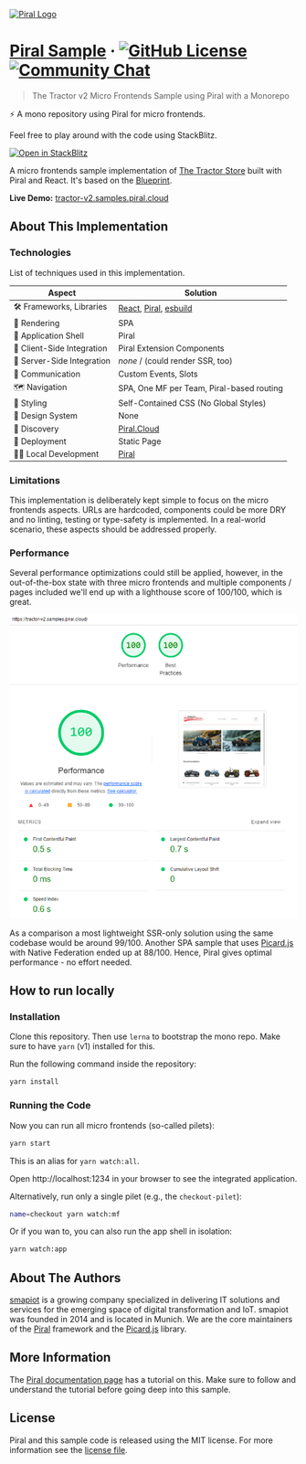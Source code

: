 [![Piral Logo](https://github.com/smapiot/piral/raw/develop/docs/assets/logo.png)](https://piral.io)

# [Piral Sample](https://piral.io) &middot; [![GitHub License](https://img.shields.io/badge/license-MIT-blue.svg)](https://github.com/smapiot/piral/blob/main/LICENSE) [![Community Chat](https://dcbadge.vercel.app/api/server/kKJ2FZmK8t?style=flat)](https://discord.gg/kKJ2FZmK8t)

> The Tractor v2 Micro Frontends Sample using Piral with a Monorepo

:zap: A mono repository using Piral for micro frontends.

Feel free to play around with the code using StackBlitz.

[![Open in StackBlitz](https://developer.stackblitz.com/img/open_in_stackblitz.svg)](https://stackblitz.com/github/piral-samples/tractor-v2)

A micro frontends sample implementation of [The Tractor Store](https://micro-frontends.org/tractor-store/) built with Piral and React. It's based on the [Blueprint](https://github.com/neuland/tractor-store-blueprint).

**Live Demo:** [tractor-v2.samples.piral.cloud](https://tractor-v2.samples.piral.cloud/)

## About This Implementation

### Technologies

List of techniques used in this implementation.

| Aspect                     | Solution                                  |
| -------------------------- | ----------------------------------------- |
| 🛠️ Frameworks, Libraries   | [React], [Piral], [esbuild]              |
| 📝 Rendering               | SPA                                      |
| 🐚 Application Shell       | Piral                                     |
| 🧩 Client-Side Integration | Piral Extension Components                |
| 🧩 Server-Side Integration | *none* / (could render SSR, too)          |
| 📣 Communication           | Custom Events, Slots                      |
| 🗺️ Navigation              | SPA, One MF per Team, Piral-based routing |
| 🎨 Styling                 | Self-Contained CSS (No Global Styles)     |
| 🍱 Design System           | None                                      |
| 🔮 Discovery               | [Piral.Cloud]                             |
| 🚚 Deployment              | Static Page                               |
| 👩‍💻 Local Development       | [Piral]                                   |

[React]: https://react.dev/
[Piral]: https://www.piral.io/
[esbuild]: https://esbuild.github.io/
[Piral.Cloud]: https://www.piral.cloud/

### Limitations

This implementation is deliberately kept simple to focus on the micro frontends aspects. URLs are hardcoded, components could be more DRY and no linting, testing or type-safety is implemented. In a real-world scenario, these aspects should be addressed properly.

### Performance

Several performance optimizations could still be applied, however, in the out-of-the-box state with three micro frontends and multiple components / pages included we'll end up with a lighthouse score of 100/100, which is great.

![Lighthouse Score](./lighthouse.png)

As a comparison a most lightweight SSR-only solution using the same codebase would be around 99/100. Another SPA sample that uses [Picard.js](https://picard.js.org/) with Native Federation ended up at 88/100. Hence, Piral gives optimal performance - no effort needed.

## How to run locally

### Installation

Clone this repository. Then use `lerna` to bootstrap the mono repo. Make sure to have `yarn` (v1) installed for this.

Run the following command inside the repository:

```sh
yarn install
```

### Running the Code

Now you can run all micro frontends (so-called pilets):

```sh
yarn start
```

This is an alias for `yarn watch:all`.

Open http://localhost:1234 in your browser to see the integrated application.

Alternatively, run only a single pilet (e.g., the `checkout-pilet`):

```sh
name=checkout yarn watch:mf
```

Or if you wan to, you can also run the app shell in isolation:

```sh
yarn watch:app
```

## About The Authors

[smapiot](https://smapiot.com/) is a growing company specialized in delivering IT solutions and services for the emerging space of digital transformation and IoT. smapiot was founded in 2014 and is located in Munich. We are the core maintainers of the [Piral](https://www.piral.io) framework and the [Picard.js](https://picard.js.org) library.

## More Information

The [Piral documentation page](https://docs.piral.io/guidelines/tutorials/23-monorepo) has a tutorial on this. Make sure to follow and understand the tutorial before going deep into this sample.

## License

Piral and this sample code is released using the MIT license. For more information see the [license file](./LICENSE).
